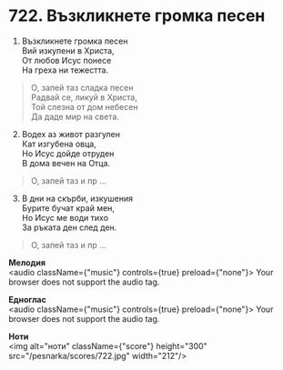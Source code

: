 # 722. Възкликнете громка песен

1. Възкликнете громка песен  
Вий изкупени в Христа,  
От любов Исус понесе  
На греха ни тежестта.  

> О, запей таз сладка песен  
> Радвай се, ликуй в Христа,  
> Той слезна от дом небесен  
> Да даде мир на света.  

2. Водех аз живот разгулен  
Кат изгубена овца,  
Но Исус дойде отруден  
В дома вечен на Отца.  

> О, запей таз и пр ...  

3. В дни на скърби, изкушения  
Бурите бучат край мен,  
Но Исус ме води тихо  
За ръката ден след ден.  

> О, запей таз и пр ...

**Мелодия**  
<audio className={"music"} controls={true} preload={"none"}>
    <source src="/pesnarka/mp3/722.mp3" type="audio/mpeg"/>
    Your browser does not support the audio tag.
</audio>

**Едноглас**  
<audio className={"music"} controls={true} preload={"none"}>
    <source src="/pesnarka/transp/722.mp3" type="audio/mpeg"/>
    Your browser does not support the audio tag.
</audio>

**Ноти**  
<img alt="ноти" className={"score"} height="300" src="/pesnarka/scores/722.jpg" width="212"/>
